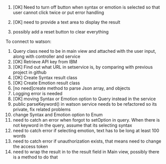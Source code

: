 
1. [OK] Need to turn off button when syntax or emotion is selected so that user cannot click twice or
   put error handling
   
2. [OK] need to provide a text area to display the result
3. possibly add a reset button to clear everything

To connect to watson:

1. Query class need to be in main view and attached with the user input, along with controller and service
2. [OK] Retrieve API key from IBM
3. [OK] Find out what URL in setservice is, by comparing with previous project in github
4. [OK] Create Syntax result class
5. [OK] Create Emotion result class
6. [no need]create method to parse Json array, and objects
7. Logging error is needed
8. [OK] moving Syntax or Emotion option to Query instead in the service
9. public parseKeyword() in watson service needs to be refactored so its private, fix related problems
10. change Syntax and Emotion option to Enum
11. need to catch an error when forgot to setOption in query. When there is not keyword in the query, assume that its selecting syntax
12. need to catch error if selecting emotion, text has to be long at least 100 words
13. need to catch error if unauthorization exists, that means need to change the access token
14. need to wrap the result in to the result field in Main view, possibly there is a method to do that